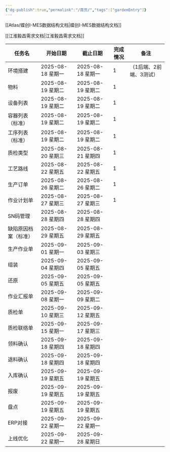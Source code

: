```yaml
---
{"dg-publish":true,"permalink":"/首页/","tags":["gardenEntry"]}
---
```



 [[Atlas/蝶创I-MES数据结构文档\|蝶创I-MES数据结构文档]]

 [[江淮毅昌需求文档\|江淮毅昌需求文档]]

| 任务名        | 开始日期           | 截止日期           | 完成情况 | 备注            |
| ---------- | -------------- | -------------- | ---- | ------------- |
| 环境搭建       | 2025-08-18 星期一 | 2025-08-18 星期一 | 1    | （1后端、2前端、3测试） |
| 物料         | 2025-08-19 星期二 | 2025-08-19 星期二 | 1    |               |
| 设备列表       | 2025-08-19 星期二 | 2025-08-19 星期二 | 1    |               |
| 容器列表（标准）   | 2025-08-19 星期二 | 2025-08-19 星期二 | 1    |               |
| 工序列表（标准）   | 2025-08-19 星期二 | 2025-08-19 星期二 | 1    |               |
| 质检类型       | 2025-08-20 星期三 | 2025-08-21 星期四 | 1    |               |
| 工艺路线       | 2025-08-22 星期五 | 2025-08-22 星期五 | 1    |               |
| 生产订单       | 2025-08-26 星期二 | 2025-08-26 星期二 | 1    |               |
| 作业计划单      | 2025-08-27 星期三 | 2025-08-27 星期三 | 1    |               |
| SN码管理      | 2025-08-28 星期四 | 2025-08-28 星期四 |      |               |
| 缺陷原因档案（标准） | 2025-08-29 星期五 | 2025-08-29 星期五 |      |               |
| 生产作业单      | 2025-09-01 星期一 | 2025-09-03 星期三 |      |               |
| 组装         | 2025-09-04 星期四 | 2025-09-05 星期五 |      |               |
| 还原         | 2025-09-05 星期五 | 2025-09-05 星期五 |      |               |
| 作业汇报单      | 2025-09-08 星期一 | 2025-09-09 星期二 |      |               |
| 质检单        | 2025-09-10 星期三 | 2025-09-12 星期五 |      |               |
| 质检联络单      | 2025-09-15 星期一 | 2025-09-17 星期三 |      |               |
| 领料确认       | 2025-09-18 星期四 | 2025-09-18 星期四 |      |               |
| 退料确认       | 2025-09-18 星期四 | 2025-09-18 星期四 |      |               |
| 入库确认       | 2025-09-19 星期五 | 2025-09-19 星期五 |      |               |
| 报废         | 2025-09-19 星期五 | 2025-09-19 星期五 |      |               |
| 盘点         | 2025-09-19 星期五 | 2025-09-19 星期五 |      |               |
| ERP对接      | 2025-09-22 星期一 | 2025-09-22 星期一 |      |               |
| 上线优化       | 2025-09-22 星期一 | 2025-09-28 星期日 |      |               |
